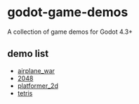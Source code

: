 # godot-game-demos
A collection of game demos for Godot 4.3+

## demo list

* [airplane_war](airplane_war/)
* [2048](2048/)
* [platformer_2d](platformer_2d/)
* [tetris](tetris/)